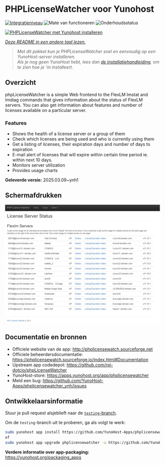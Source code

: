 <!--
NB: Deze README is automatisch gegenereerd door <https://github.com/YunoHost/apps/tree/master/tools/readme_generator>
Hij mag NIET handmatig aangepast worden.
-->

# PHPLicenseWatcher voor Yunohost

[![Integratieniveau](https://apps.yunohost.org/badge/integration/phplicensewatcher)](https://ci-apps.yunohost.org/ci/apps/phplicensewatcher/)
![Mate van functioneren](https://apps.yunohost.org/badge/state/phplicensewatcher)
![Onderhoudsstatus](https://apps.yunohost.org/badge/maintained/phplicensewatcher)

[![PHPLicenseWatcher met Yunohost installeren](https://install-app.yunohost.org/install-with-yunohost.svg)](https://install-app.yunohost.org/?app=phplicensewatcher)

*[Deze README in een andere taal lezen.](./ALL_README.md)*

> *Met dit pakket kun je PHPLicenseWatcher snel en eenvoudig op een YunoHost-server installeren.*  
> *Als je nog geen YunoHost hebt, lees dan [de installatiehandleiding](https://yunohost.org/install), om te zien hoe je 'm installeert.*

## Overzicht

phpLicenseWatcher is a simple Web frontend to the FlexLM lmstat and lmdiag commands that gives information about the status of FlexLM servers. You can also get information about features and number of licenses available on a particular server.

### Features

- Shows the health of a license server or a group of them
- Check which licenses are being used and who is currently using them
- Get a listing of licenses, their expiration days and number of days to expiration
- E-mail alert of licenses that will expire within certain time period ie. within next 10 days.
- Monitors server utilization
- Provides usage charts


**Geleverde versie:** 2025.03.09~ynh1

## Schermafdrukken

![Schermafdrukken van PHPLicenseWatcher](./doc/screenshots/screenshot1.png)

## Documentatie en bronnen

- Officiele website van de app: <http://phplicensewatch.sourceforge.net>
- Officiele beheerdersdocumentatie: <https://phplicensewatch.sourceforge.io/index.html#Documentation>
- Upstream app codedepot: <https://github.com/rpi-dotcio/phpLicenseWatcher>
- YunoHost-store: <https://apps.yunohost.org/app/phplicensewatcher>
- Meld een bug: <https://github.com/YunoHost-Apps/phplicensewatcher_ynh/issues>

## Ontwikkelaarsinformatie

Stuur je pull request alsjeblieft naar de [`testing`-branch](https://github.com/YunoHost-Apps/phplicensewatcher_ynh/tree/testing).

Om de `testing`-branch uit te proberen, ga als volgt te werk:

```bash
sudo yunohost app install https://github.com/YunoHost-Apps/phplicensewatcher_ynh/tree/testing --debug
of
sudo yunohost app upgrade phplicensewatcher -u https://github.com/YunoHost-Apps/phplicensewatcher_ynh/tree/testing --debug
```

**Verdere informatie over app-packaging:** <https://yunohost.org/packaging_apps>

